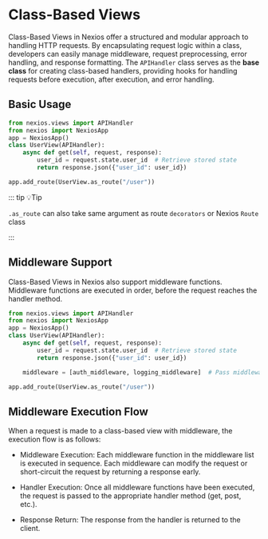 
# Class-Based Views

Class-Based Views in Nexios offer a structured and modular approach to handling HTTP requests. By encapsulating request logic within a class, developers can easily manage middleware, request preprocessing, error handling, and response formatting. The `APIHandler` class serves as the **base class** for creating class-based handlers, providing hooks for handling requests before execution, after execution, and error handling.


## Basic Usage

```python
from nexios.views import APIHandler
from nexios import NexiosApp
app = NexiosApp()
class UserView(APIHandler):
    async def get(self, request, response):
        user_id = request.state.user_id  # Retrieve stored state
        return response.json({"user_id": user_id})

app.add_route(UserView.as_route("/user"))
```

::: tip 💡Tip

`.as_route` can also take same argument as route `decorators` or Nexios `Route` class

:::

## Middleware Support

Class-Based Views in Nexios also support middleware functions. Middleware functions are executed in order, before the request reaches the handler method.

```python
from nexios.views import APIHandler
from nexios import NexiosApp
app = NexiosApp()
class UserView(APIHandler):
    async def get(self, request, response):
        user_id = request.state.user_id  # Retrieve stored state
        return response.json({"user_id": user_id})

    middleware = [auth_middleware, logging_middleware]  # Pass middleware as a list

app.add_route(UserView.as_route("/user"))
```

## Middleware Execution Flow
When a request is made to a class-based view with middleware, the execution flow is as follows:

- Middleware Execution: Each middleware function in the middleware list is executed in sequence. Each middleware can modify the request or short-circuit the request by returning a response early.

- Handler Execution: Once all middleware functions have been executed, the request is passed to the appropriate handler method (get, post, etc.).

- Response Return: The response from the handler is returned to the client.